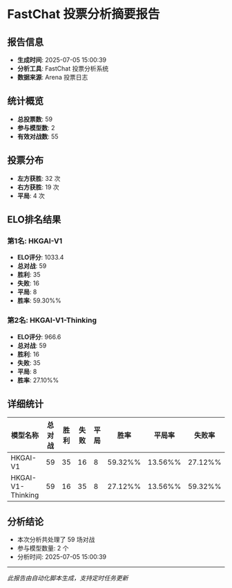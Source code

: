 # FastChat 投票分析摘要报告

## 报告信息
- **生成时间**: 2025-07-05 15:00:39
- **分析工具**: FastChat 投票分析系统
- **数据来源**: Arena 投票日志

## 统计概览
- **总投票数**: 59
- **参与模型数**: 2
- **有效对战数**: 55

## 投票分布
- **左方获胜**: 32 次
- **右方获胜**: 19 次
- **平局**: 4 次

## ELO排名结果
### 第1名: HKGAI-V1
- **ELO评分**: 1033.4
- **总对战**: 59
- **胜利**: 35
- **失败**: 16
- **平局**: 8
- **胜率**: 59.30%%

### 第2名: HKGAI-V1-Thinking
- **ELO评分**: 966.6
- **总对战**: 59
- **胜利**: 16
- **失败**: 35
- **平局**: 8
- **胜率**: 27.10%%

## 详细统计

| 模型名称 | 总对战 | 胜利 | 失败 | 平局 | 胜率 | 平局率 | 失败率 |
|---------|--------|------|------|------|------|--------|--------|
| HKGAI-V1 | 59 | 35 | 16 | 8 | 59.32%% | 13.56%% | 27.12%% |
| HKGAI-V1-Thinking | 59 | 16 | 35 | 8 | 27.12%% | 13.56%% | 59.32%% |

## 分析结论
- 本次分析共处理了 59 场对战
- 参与模型数量: 2 个
- 分析时间: 2025-07-05 15:00:39

---
*此报告由自动化脚本生成，支持定时任务更新*
